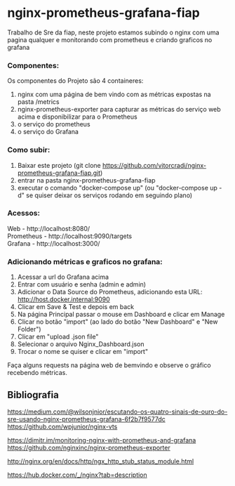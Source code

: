 # nginx-prometheus-grafana-fiap  
Trabalho de Sre da fiap, neste projeto estamos subindo o nginx com uma pagina qualquer e monitorando com prometheus e criando graficos no grafana  

### Componentes:
Os componentes do Projeto são 4 containeres:
1. nginx com uma página de bem vindo com as métricas expostas na pasta /metrics
2. nginx-prometheus-exporter para capturar as métricas do serviço web acima e disponibilizar para o Prometheus
3. o serviço do prometheus
4. o serviço do Grafana

### Como subir:  
1. Baixar este projeto (git clone https://github.com/vitorcradi/nginx-prometheus-grafana-fiap.git)
2. entrar na pasta nginx-prometheus-grafana-fiap
3. executar o comando "docker-compose up" (ou "docker-compose up -d" se quiser deixar os serviços rodando em seguindo plano)

### Acessos:
Web - http://localhost:8080/  
Prometheus - http://localhost:9090/targets  
Grafana - http://localhost:3000/  


### Adicionando métricas e graficos no grafana: 
1. Acessar a url do Grafana acima
2. Entrar com usuário e senha (admin e admin)
3. Adicionar o Data Source do Prometheus, adicionando esta URL: http://host.docker.internal:9090
4. Clicar em Save & Test e depois em back
5. Na página Principal passar o mouse em Dashboard e clicar em Manage
6. Clicar no botão "import" (ao lado do botão "New Dashboard" e "New Folder")
7. Clicar em "upload .json file"
8. Selecionar o arquivo Nginx_Dashboard.json
9. Trocar o nome se quiser e clicar em "import"

Faça alguns requests na página web de bemvindo e observe o gráfico recebendo métricas.


## Bibliografia
https://medium.com/@wilsonjnior/escutando-os-quatro-sinais-de-ouro-do-sre-usando-nginx-prometheus-grafana-6f2b7f9577dc
https://github.com/wpjunior/nginx-vts


https://dimitr.im/monitoring-nginx-with-prometheus-and-grafana
https://github.com/nginxinc/nginx-prometheus-exporter

http://nginx.org/en/docs/http/ngx_http_stub_status_module.html

https://hub.docker.com/_/nginx?tab=description
